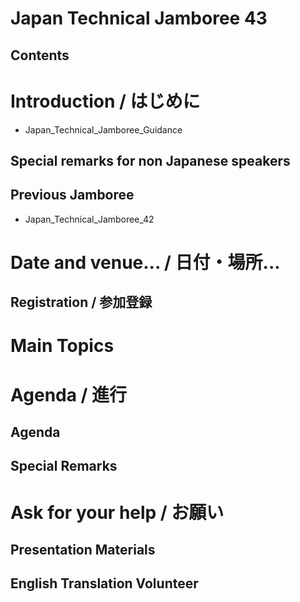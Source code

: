 # Japan Technical Jamboree 43
## Contents
# Introduction / はじめに
* Japan_Technical_Jamboree_Guidance
## Special remarks for non Japanese speakers
## Previous Jamboree
* Japan_Technical_Jamboree_42
# Date and venue... / 日付・場所...
## Registration / 参加登録
# Main Topics
# Agenda / 進行
## Agenda
## Special Remarks
# Ask for your help / お願い
## Presentation Materials
## English Translation Volunteer
